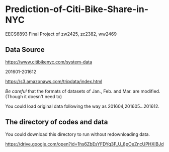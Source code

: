 # Prediction-of-Citi-Bike-Share-in-NYC
EECS6893 Final Project of zw2425, zc2382, ww2469

## Data Source
https://www.citibikenyc.com/system-data

201601-201612

https://s3.amazonaws.com/tripdata/index.html


*Be careful* that the formats of datasets of Jan., Feb. and Mar. are modified.(Though it doesn't need to)

You could load original data following the way as 201604,201605...201612.

## The directory of codes and data

You could download this directory to run without redownloading data.

https://drive.google.com/open?id=1hs6ZbEsYFDYq3F_U_8pOeZncUPHXIBJd

